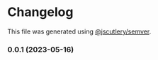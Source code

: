 # Changelog

This file was generated using [@jscutlery/semver](https://github.com/jscutlery/semver).

### 0.0.1 (2023-05-16)
